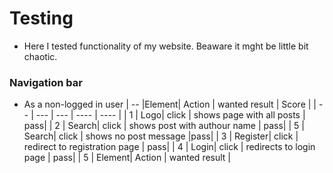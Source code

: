 # Testing

- Here I tested functionality of my website. Beaware it mght be little bit chaotic.

### Navigation bar

- As a non-logged in user
| -- |Element| Action | wanted result | Score |
|  -- |   ---      | ---       |  ----   | ---- |
| 1 |  	 Logo| click | shows page with all posts | pass|
| 2 |    Search| click | shows post with authour name | pass|
| 5 |    Search| click | shows no post message |pass|
| 3 |    Register| click | redirect to registration page | pass|
| 4 |    Login| click | redirects to login page | pass|
| 5 |    Element| Action | wanted result |